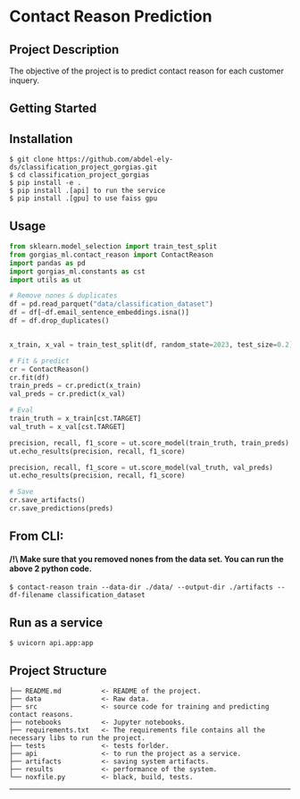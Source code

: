 # Contact Reason Prediction

## Project Description

The objective of the project is to predict contact reason for each customer inquery.
## Getting Started

Installation
------------
    $ git clone https://github.com/abdel-ely-ds/classification_project_gorgias.git
    $ cd classification_project_gorgias
    $ pip install -e .
    $ pip install .[api] to run the service
    $ pip install .[gpu] to use faiss gpu
    
Usage
------------

```python
from sklearn.model_selection import train_test_split
from gorgias_ml.contact_reason import ContactReason
import pandas as pd
import gorgias_ml.constants as cst
import utils as ut

# Remove nones & duplicates
df = pd.read_parquet("data/classification_dataset")
df = df[~df.email_sentence_embeddings.isna()]
df = df.drop_duplicates()


x_train, x_val = train_test_split(df, random_state=2023, test_size=0.2)

# Fit & predict
cr = ContactReason()
cr.fit(df)
train_preds = cr.predict(x_train)
val_preds = cr.predict(x_val)

# Eval
train_truth = x_train[cst.TARGET]
val_truth = x_val[cst.TARGET]

precision, recall, f1_score = ut.score_model(train_truth, train_preds)
ut.echo_results(precision, recall, f1_score)

precision, recall, f1_score = ut.score_model(val_truth, val_preds)
ut.echo_results(precision, recall, f1_score)

# Save
cr.save_artifacts()
cr.save_predictions(preds)
```

From CLI: 
<br/><h4> /!\ Make sure that you removed nones from the data set. You can run the above 2 python code.</h4>
------------
    $ contact-reason train --data-dir ./data/ --output-dir ./artifacts --df-filename classification_dataset

Run as a service
------------
    $ uvicorn api.app:app

Project Structure
------------

    ├── README.md          <- README of the project.
    ├── data               <- Raw data.
    ├── src                <- source code for training and predicting contact reasons.
    ├── notebooks          <- Jupyter notebooks.
    ├── requirements.txt   <- The requirements file contains all the necessary libs to run the project.
    ├── tests              <- tests forlder.
    ├── api                <- to run the project as a service.
    ├── artifacts          <- saving system artifacts.
    ├── results            <- performance of the system.
    └── noxfile.py         <- black, build, tests.               

--------
